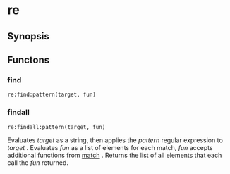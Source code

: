 <h1 class="library">re</h1>

## Synopsis



## Functons

<a name="find">

### find

`re:find:pattern(target, fun)`

<a name="findall">

### findall

`re:findall:pattern(target, fun)`

Evaluates *target* as a string, then applies the *pattern* regular expression to *target* . Evaluates *fun* as a list of elements for each match, *fun* accepts additional functions from <a href="../library/match" class="library">match</a> . Returns the list of all elements that each call the *fun* returned.

